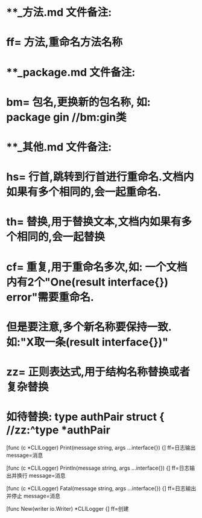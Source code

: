 # **_方法.md 文件备注:
# ff= 方法,重命名方法名称
# 
# **_package.md 文件备注:
# bm= 包名,更换新的包名称, 如: package gin //bm:gin类
#
# **_其他.md 文件备注:
# hs= 行首,跳转到行首进行重命名.文档内如果有多个相同的,会一起重命名.
# th= 替换,用于替换文本,文档内如果有多个相同的,会一起替换
# cf= 重复,用于重命名多次,如: 一个文档内有2个"One(result interface{}) error"需要重命名.
#     但是要注意,多个新名称要保持一致. 如:"X取一条(result interface{})"
# zz= 正则表达式,用于结构名称替换或者复杂替换
#     如待替换: type authPair struct { //zz:^type *authPair

[func (c *CLILogger) Print(message string, args ...interface{}) {]
ff=日志输出
message=消息

[func (c *CLILogger) Println(message string, args ...interface{}) {]
ff=日志输出并换行
message=消息

[func (c *CLILogger) Fatal(message string, args ...interface{}) {]
ff=日志输出并停止
message=消息

[func New(writer io.Writer) *CLILogger {]
ff=创建
